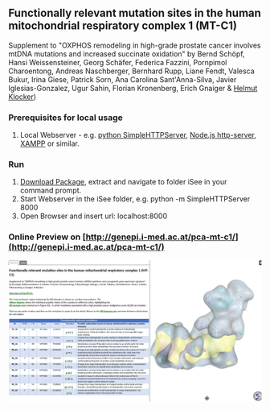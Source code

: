 ## Functionally relevant mutation sites in the human mitochondrial respiratory complex 1 (MT-C1)

Supplement to "OXPHOS remodeling in high-grade prostate cancer involves mtDNA mutations and increased succinate oxidation" by Bernd Schöpf, Hansi Weissensteiner, Georg Schäfer, Federica Fazzini, Pornpimol Charoentong, Andreas Naschberger, Bernhard Rupp, Liane Fendt, Valesca Bukur, Irina Giese, Patrick Sorn, Ana Carolina Sant'Anna-Silva, Javier Iglesias-Gonzalez, Ugur Sahin, Florian Kronenberg, Erich Gnaiger & [Helmut Klocker](mailto:helmut.klocker@i-med.ac.at?subject=[GitHub]%20MT-C1))

### Prerequisites for local usage
1. Local Webserver - e.g. [python SimpleHTTPServer](https://www.python.org/downloads/), [Node.js http-server](https://nodejs.org/en/download/), [XAMPP](https://www.apachefriends.org/download.html) or similar.

### Run 
1. [Download Package](https://github.com/genepi/mt-c1/archive/master.zip), extract and navigate to folder iSee in your command prompt.  
2. Start Webserver in the iSee folder, e.g. python -m SimpleHTTPServer 8000
3. Open Browser and insert url: localhost:8000




### Online Preview on [http://genepi.i-med.ac.at/pca-mt-c1/](http://genepi.i-med.ac.at/pca-mt-c1/)

[![Preview](https://github.com/genepi/mt-c1/blob/master/iSee/isee_preview.png)](http://genepi.i-med.ac.at/pca-mt-c1/)
